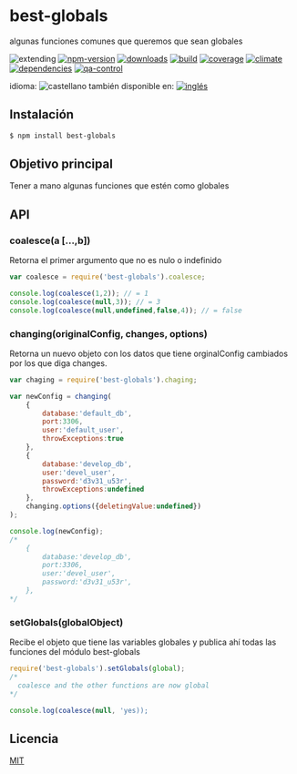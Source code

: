 <!--multilang v0 es:LEEME.md en:README.md -->
# best-globals
<!--lang:es-->

algunas funciones comunes que queremos que sean globales

<!--lang:en--]

common global function and constants - i.e. coalesce

[!--lang:*-->

<!-- cucardas -->
![extending](https://img.shields.io/badge/stability-extending-orange.svg)
[![npm-version](https://img.shields.io/npm/v/best-globals.svg)](https://npmjs.org/package/best-globals)
[![downloads](https://img.shields.io/npm/dm/best-globals.svg)](https://npmjs.org/package/best-globals)
[![build](https://img.shields.io/travis/codenautas/best-globals/master.svg)](https://travis-ci.org/codenautas/best-globals)
[![coverage](https://img.shields.io/coveralls/codenautas/best-globals/master.svg)](https://coveralls.io/r/codenautas/best-globals)
[![climate](https://img.shields.io/codeclimate/github/codenautas/best-globals.svg)](https://codeclimate.com/github/codenautas/best-globals)
[![dependencies](https://img.shields.io/david/codenautas/best-globals.svg)](https://david-dm.org/codenautas/best-globals)
[![qa-control](http://codenautas.com/github/codenautas/best-globals.svg)](http://codenautas.com/github/codenautas/best-globals)

<!--multilang buttons-->

idioma: ![castellano](https://raw.githubusercontent.com/codenautas/multilang/master/img/lang-es.png)
también disponible en:
[![inglés](https://raw.githubusercontent.com/codenautas/multilang/master/img/lang-en.png)](README.md)

<!--lang:es-->

## Instalación

<!--lang:en--]

## Install

[!--lang:*-->

```sh
$ npm install best-globals
```

<!--lang:es-->

## Objetivo principal

Tener a mano algunas funciones que estén como globales

<!--lang:en--]

## Main goal

Have handy some common global functions

[!--lang:*-->

## API

### coalesce(a [...,b])

<!--lang:es-->

Retorna el primer argumento que no es nulo o indefinido

<!--lang:en--]

Returns the first not null nor undefined parameter

[!--lang:*-->

```js
var coalesce = require('best-globals').coalesce;

console.log(coalesce(1,2)); // = 1
console.log(coalesce(null,3)); // = 3
console.log(coalesce(null,undefined,false,4)); // = false
```

<!--lang:*-->

### changing(originalConfig, changes, options)

<!--lang:es-->

Retorna un nuevo objeto con los datos que tiene orginalConfig cambiados por los que diga changes. 

<!--lang:en--]

Returns a new object like originalConfig with the changes reflected

[!--lang:*-->

```js
var chaging = require('best-globals').chaging;

var newConfig = changing(
    {
        database:'default_db',
        port:3306,
        user:'default_user',
        throwExceptions:true
    },
    {
        database:'develop_db',
        user:'devel_user',
        password:'d3v31_u53r',
        throwExceptions:undefined
    },
    changing.options({deletingValue:undefined})
);

console.log(newConfig);
/*
    {
        database:'develop_db',
        port:3306,
        user:'devel_user',
        password:'d3v31_u53r',
    },
*/

```

<!--lang:*-->

### setGlobals(globalObject)

<!--lang:es-->

Recibe el objeto que tiene las variables globales y publica ahí todas las funciones del módulo best-globals

<!--lang:en--]

Receives the global object and populates all the module functions

[!--lang:*-->

```js
require('best-globals').setGlobals(global);
/*
  coalesce and the other functions are now global
*/

console.log(coalesce(null, 'yes));

```

<!--lang:es-->

## Licencia

<!--lang:en--]

## License

[!--lang:*-->

[MIT](LICENSE)
